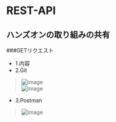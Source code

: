 # REST-API<br>
## ハンズオンの取り組みの共有<br>
###GETリクエスト<br>
- 1.内容<br>
- 2.Git<br>
> ![image](https://github.com/kainuma-sn/REST-API/assets/145829664/4a22e1be-6541-422d-851c-babbe70267f9)<br>
> ![image](https://github.com/kainuma-sn/REST-API/assets/145829664/913c900d-62ce-425b-bc94-083dd9ea101a)<br>
- 3.Postman<br>
> ![image](https://github.com/kainuma-sn/REST-API/assets/145829664/01246fb7-f8bb-4804-a51a-21c05e1c4d5c)<br>
